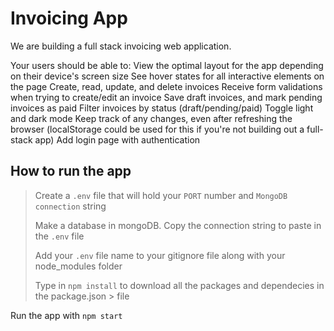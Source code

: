# Invoicing App

We are building a full stack invoicing web application.

Your users should be able to:
View the optimal layout for the app depending on their device's screen size
See hover states for all interactive elements on the page
Create, read, update, and delete invoices
Receive form validations when trying to create/edit an invoice
Save draft invoices, and mark pending invoices as paid
Filter invoices by status (draft/pending/paid)
Toggle light and dark mode
Keep track of any changes, even after refreshing the browser (localStorage could be used for this if you're not building out a full-stack app)
Add login page with authentication

## How to run the app

> Create a `.env` file that will hold your `PORT` number and `MongoDB connection` string 
>
> Make a database in mongoDB. Copy the connection string to paste in the `.env` file 
> 
> Add your `.env` file name to your gitignore file along with your node_modules folder 
>
> Type in `npm install` to download all the packages and dependecies in the package.json > file

Run the app with `npm start`
